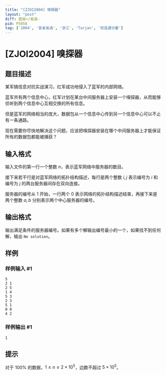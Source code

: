```yaml
---
title: "[ZJOI2004] 嗅探器"
layout: "post"
diff: 提高+/省选-
pid: P5058
tag: ['2004', '各省省选', '浙江', 'Tarjan', '双连通分量']
---
```

# [ZJOI2004] 嗅探器
## 题目描述

某军搞信息对抗实战演习，红军成功地侵入了蓝军的内部网络。

蓝军共有两个信息中心，红军计划在某台中间服务器上安装一个嗅探器，从而能够侦听到两个信息中心互相交换的所有信息。

但是蓝军的网络相当的庞大，数据包从一个信息中心传到另一个信息中心可以不止有一条通路。

现在需要你尽快地解决这个问题，应该把嗅探器安装在哪个中间服务器上才能保证所有的数据包都能被捕获？
## 输入格式

输入文件的第一行一个整数 $n$，表示蓝军网络中服务器的数目。

接下来若干行是对蓝军网络的拓扑结构描述，每行是两个整数 $i,j$ 表示编号为 $i$ 和编号为 $j$ 的两台服务器间存在双向连接。

服务器的编号从 $1$ 开始，一行两个 $0$ 表示网络的拓扑结构描述结束，再接下来是两个整数 $a,b$ 分别表示两个中心服务器的编号。
## 输出格式

输出满足条件的服务器编号。如果有多个解输出编号最小的一个，如果找不到任何解，输出 `No solution`。
## 样例

### 样例输入 #1
```
5
2 1
2 5
1 4
5 3
2 3
5 1
0 0
4 2
```
### 样例输出 #1
```
1
```
## 提示

对于 $100\%$ 的数据，$1\le n\le 2 \times 10^5$，边数不超过 $5 \times 10^5$。
